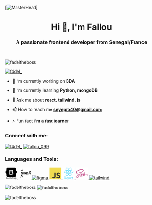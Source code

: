 [![MasterHead](https://user-images.githubusercontent.com/58959408/232639433-cb0aea21-66f0-4508-a771-85e2089c5a87.gif)]
<h1 align="center">Hi 👋, I'm Fallou</h1>
<h3 align="center">A passionate frontend developer from Senegal/France</h3> 
<img width="400 src="https://camo.githubusercontent.com/cae12fddd9d6982901d82580bdf321d81fb299141098ca1c2d4891870827bf17/68747470733a2f2f6d69726f2e6d656469756d2e636f6d2f6d61782f313336302f302a37513379765349765f7430696f4a2d5a2e676966 />

<p align="left"> <img src="https://komarev.com/ghpvc/?username=fadeltheboss&label=Profile%20views&color=0e75b6&style=flat" alt="fadeltheboss" /> </p>

<p align="left"> <a href="https://twitter.com/f4del_" target="blank"><img src="https://img.shields.io/twitter/follow/f4del_?logo=twitter&style=for-the-badge" alt="f4del_" /></a> </p>

- 🔭 I’m currently working on **BDA**

- 🌱 I’m currently learning **Python, mongoDB**

- 💬 Ask me about **react, tailwind, js**

- 📫 How to reach me **seyepro40@gmail.com**

- ⚡ Fun fact **I'm a fast learner**

<h3 align="left">Connect with me:</h3>
<p align="left">
<a href="https://twitter.com/f4del_" target="blank"><img align="center" src="https://raw.githubusercontent.com/rahuldkjain/github-profile-readme-generator/master/src/images/icons/Social/twitter.svg" alt="f4del_" height="30" width="40" /></a>
<a href="https://instagram.com/fallou_099" target="blank"><img align="center" src="https://raw.githubusercontent.com/rahuldkjain/github-profile-readme-generator/master/src/images/icons/Social/instagram.svg" alt="fallou_099" height="30" width="40" /></a>
</p>

<h3 align="left">Languages and Tools:</h3>
<p align="left"> <a href="https://getbootstrap.com" target="_blank" rel="noreferrer"> <img src="https://raw.githubusercontent.com/devicons/devicon/master/icons/bootstrap/bootstrap-plain-wordmark.svg" alt="bootstrap" width="40" height="40"/> </a> <a href="https://canvasjs.com" target="_blank" rel="noreferrer"> <img src="https://raw.githubusercontent.com/Hardik0307/Hardik0307/master/assets/canvasjs-charts.svg" alt="canvasjs" width="40" height="40"/> </a> <a href="https://www.figma.com/" target="_blank" rel="noreferrer"> <img src="https://www.vectorlogo.zone/logos/figma/figma-icon.svg" alt="figma" width="40" height="40"/> </a> <a href="https://developer.mozilla.org/en-US/docs/Web/JavaScript" target="_blank" rel="noreferrer"> <img src="https://raw.githubusercontent.com/devicons/devicon/master/icons/javascript/javascript-original.svg" alt="javascript" width="40" height="40"/> </a> <a href="https://reactjs.org/" target="_blank" rel="noreferrer"> <img src="https://raw.githubusercontent.com/devicons/devicon/master/icons/react/react-original-wordmark.svg" alt="react" width="40" height="40"/> </a> <a href="https://sass-lang.com" target="_blank" rel="noreferrer"> <img src="https://raw.githubusercontent.com/devicons/devicon/master/icons/sass/sass-original.svg" alt="sass" width="40" height="40"/> </a> <a href="https://tailwindcss.com/" target="_blank" rel="noreferrer"> <img src="https://www.vectorlogo.zone/logos/tailwindcss/tailwindcss-icon.svg" alt="tailwind" width="40" height="40"/> </a> </p>

<p><img align="left" src="https://github-readme-stats.vercel.app/api/top-langs?username=fadeltheboss&show_icons=true&locale=en&layout=compact" alt="fadeltheboss" /></p>

<p>&nbsp;<img align="center" src="https://github-readme-stats.vercel.app/api?username=fadeltheboss&show_icons=true&locale=en" alt="fadeltheboss" /></p>

<p><img align="center" src="https://github-readme-streak-stats.herokuapp.com/?user=fadeltheboss&" alt="fadeltheboss" /></p>
